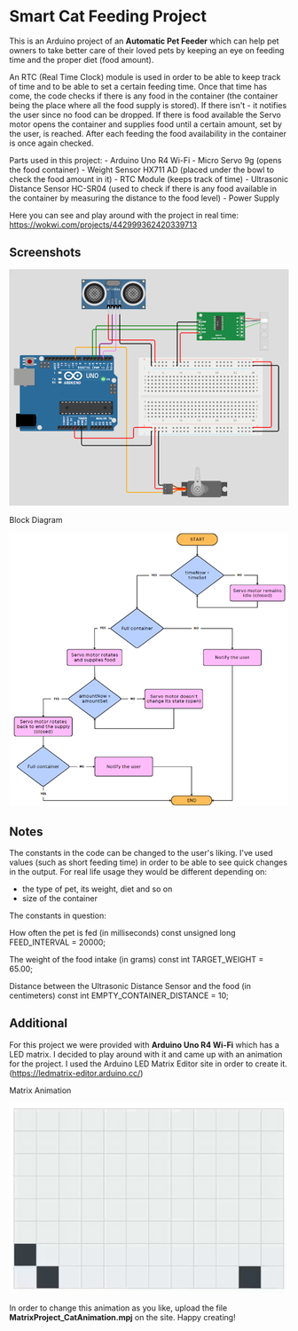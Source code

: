 
# Smart Cat Feeding Project

This is an Arduino project of an **Automatic Pet Feeder** which can help pet owners to take better care of their loved pets by keeping an eye on feeding time and the proper diet (food amount). 

An RTC (Real Time Clock) module is used in order to be able to keep track of time and to be able to set a certain feeding time. Once that time has come, the code checks if there is any food in the container (the container being the place where all the food supply is stored). If there isn't - it notifies the user since no food can be dropped. If there is food available the Servo motor opens the container and supplies food until a certain amount, set by the user, is reached. After each feeding the food availability in the container is once again checked.

Parts used in this project:
    - Arduino Uno R4 Wi-Fi
    - Micro Servo 9g (opens the food container)
    - Weight Sensor HX711 AD (placed under the bowl to check the food amount in it)
    - RTC Module (keeps track of time)
    - Ultrasonic Distance Sensor HC-SR04 (used to check if there is any food available in the container by measuring the distance to the food level)
    - Power Supply 


Here you can see and play around with the project in real time: https://wokwi.com/projects/442999362420339713

## Screenshots

![Diagram](/images/project.png?raw=true "Project Diagram")


Block Diagram

![Block Diagram](/images/BlockDiagram.png?raw=true "Project Block Diagram")




## Notes

The constants in the code can be changed to the user's liking. I've used values (such as short feeding time) in order to be able to see quick changes in the output. For real life usage they would be different depending on:
- the type of pet, its weight, diet and so on
- size of the container

The constants in question:

How often the pet is fed (in milliseconds)
    const unsigned long FEED_INTERVAL = 20000;

The weight of the food intake (in grams)
    const int TARGET_WEIGHT = 65.00;

Distance between the Ultrasonic Distance Sensor and the food (in centimeters)
    const int EMPTY_CONTAINER_DISTANCE = 10; 



## Additional

For this project we were provided with **Arduino Uno R4 Wi-Fi** which has a LED matrix. I decided to play around with it and came up with an animation for the project. 
I used the Arduino LED Matrix Editor site in order to create it. (https://ledmatrix-editor.arduino.cc/) 


Matrix Animation

![Animation](/images/ArduinoMatrixAnimation.gif?raw=true "Matrix Animation")



In order to change this animation as you like, upload the file **MatrixProject_CatAnimation.mpj** on the site. Happy creating!